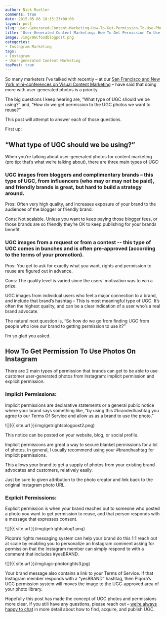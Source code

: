 ```yaml
---
author: Nick Mueller
comments: true
date: 2015-05-06 18:15:23+00:00
layout: post
slug: User-Generated-Content-Marketing-How-To-Get-Permission-To-Use-Photos-On-Instagram
title: 'User-Generated Content Marketing: How To Get Permission To Use Photos On Instagram'
image: /img/UGCfoodblogpost.png
categories: 
- Instagram Marketing
tags:
- Instagram
- User-generated Content Marketing
topPost: true
---
```


So many marketers I’ve talked with recently – at our [San Francisco and New York mini-conferences on Visual Content Marketing](https://www.youtube.com/watch?v=2DYfu5NYyPs) – have said that doing more with user-generated photos is a priority. 

The big questions I keep hearing are, “What type of UGC should we be using?” and, “How do we get permission to the UGC photos we want to reuse?”

This post will attempt to answer each of those questions.

First up:

<h2>“What type of UGC should we be using?”</h2>

When you’re talking about user-generated photos for content marketing (pro tip: that’s what we’re talking about), there are three main types of UGC:

<h3>UGC images from bloggers and complimentary brands – this type of UGC, from influencers (who may or may not be paid), and friendly brands is great, but hard to build a strategy around.</h3>

Pros: Often very high quality, and increases exposure of your brand to the audiences of the blogger or friendly brand.

Cons: Not scalable. Unless you want to keep paying those blogger fees, or those brands are so friendly they’re OK to keep publishing for your brands benefit.

<h3>UGC images from a request or from a contest -- this type of UGC comes in bunches and is often pre-approved (according to the terms of your promotion).</h3>

Pros: You get to ask for exactly what you want, rights and permission to reuse are figured out in advance.

Cons: The quality level is varied since the users’ motivation was to win a prize.

UGC images from individual users who feel a major connection to a brand, and include that brand’s hashtag – This is most meaningful type of UGC. It’s often the highest quality, and can be a clear indication of a user who’s a real brand advocate.

The natural next question is, “So how do we go from finding UGC from people who love our brand to getting permission to use it?”

I’m so glad you asked.

<h2>How To Get Permission To Use Photos On Instagram</h2>

There are 2 main types of permission that brands can get to be able to use customer user-generated photos from Instagram: implicit permission and explicit permission.

<h3>Implicit Permissions:</h3>

Implicit permissions are declarative statements or a general public notice where your brand says something like, “by using this #brandedhashtag you agree to our Terms Of Service and allow us as a brand to use the photo.” 

![]({{ site.url }}/img/getrightsblogpost2.png)

This notice can be posted on your website, blog, or social profile.

Implicit permissions are great a way to secure blanket permissions for a lot of photos. In general, I usually recommend using your #brandhashtag for implicit permissions.

This allows your brand to get a supply of photos from your existing brand advocates and customers, relatively easily. 

Just be sure to given attribution to the photo creator and link back to the original Instagram photo URL.

<h3>Explicit Permissions:</h3>

Explicit permission is when your brand reaches out to someone who posted a photo you want to get permission to reuse, and that person responds with a message that expresses consent.

![]({{ site.url }}/img/getrightsblog1.png)

Piqora’s rights messaging system can help your brand do this 1:1 reach out at scale by enabling you to personalize an Instagram comment asking for permission that the Instagram member can simply respond to with a comment that includes #yesBRAND. 

![]({{ site.url }}/img/ugc-photorights3.jpg)

Your brand message also contains a link to your Terms of Service. If that Instagram member responds with a “yesBRAND” hashtag, then Piqora’s UGC permission system will moves the image to the UGC-approved area of your photo library.

Hopefully this post has made the concept of UGC photos and permissions more clear. If you still have any questions, please reach out – [we’re always happy to chat](http://www.piqora.com/get-a-demo/) in more detail about how to find, acquire, and publish UGC.
